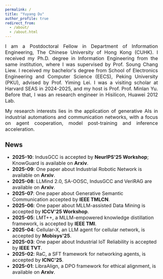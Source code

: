 ```yaml
---
permalink: /
title: "Yuyang Du"
author_profile: true
redirect_from: 
  - /about/
  - /about.html
---
```


<style>
a {
    text-decoration: none !important;
}
</style>

<p style="text-align: justify;"><font size=3> I am a Postdoctoral Fellow in Department of Information Engineering, <a href="https://www.cuhk.edu.hk/english/index.html">The Chinese University of Hong Kong</a> (CUHK). I received my Ph.D. degree in Information Engineering from the same institution, where I was supervised by Prof. <a href="https://www.ie.cuhk.edu.hk/faculty/LIEW-Soung-Chang/">Soung Chang Liew</a>. I received my bachelor's degree from School of Electronics Engineering and Computer Science (EECS), <a href="https://www.pku.edu.cn/">Peking University</a> (PKU), advised by Prof. <a href="https://ele.pku.edu.cn/dzxxen/info/1023/1115.htm">Yiming Lei</a>. I was a visiting scholar at <a href="https://seas.harvard.edu/">Harvard SEAS</a> in 2024-2025, and my host is Prof. Prof. <a href="http://minlanyu.seas.harvard.edu/">Minlan Yu</a>. Before that, I was an research engineer in <a href="https://www.hisilicon.com/en">Hisilicon, Huawei 2012 Lab</a>.</font></p>

<p style="text-align: justify;"><font size=3>My research interests lies in the application of generative AIs in industrial automations and communication networks, with a focus on agent cooperation, model post-training and inference acceleration.</font></p>

News <font size=3></font>
------
* <font size=3><b>2025-10</b>: <a href="https://arxiv.org/abs/2509.01199"> IndusGCC</a> is accepted by <b>NeurIPS'25 Workshop</b>; <a href="https://arxiv.org/abs/2509.24816">KnowGuard</a> is available on <b>Arxiv</b>.</font>
* <font size=3><b>2025-09</b>: One paper about <a href="https://arxiv.org/abs/2509.06119">Industrial Robotic Network</a> is available on <b>Arxiv</b>.</font>
* <font size=3><b>2025-08</b>: <a href="https://arxiv.org/abs/2508.13920"> LLMind 2.0</a>, <a href="https://arxiv.org/abs/2509.07436"> SA-OOSC</a>, <a href="https://arxiv.org/abs/2509.01199"> IndusGCC</a> and <a href="https://arxiv.org/abs/2507.15664"> VeriRAG</a> are available on <b>Arxiv</b>.</font>
* <font size=3><b>2025-07</b>: One paper about <a href="https://ieeexplore.ieee.org/document/11113346/">Generative Semantic Communication</a> accepted by <b>IEEE TMLCN</b>.</font>
* <font size=3><b>2025-06</b>: One paper about <a href="https://openreview.net/forum?id=H57HtksYpC">MLLM-assisted Data Mining</a> is accepted by <b>ICCV'25 Workshop</b>.</font>
* <font size=3><b>2025-05</b>: <a href="https://ieeexplore.ieee.org/document/11045720">LMT++</a>, a MLLM-empowered knowledge distillation framework, is accepted by <b>IEEE TMI</b>.</font>
* <font size=3><b>2025-04</b>: <a href="https://arxiv.org/abs/2504.13190">Cellular-X</a>, an LLM agent for cellular network, is accepted by <b>Mobisys'25</b>.</font>
* <font size=3><b>2025-03</b>: One paper about <a href="https://ieeexplore.ieee.org/document/10902223">Industrial IoT Reliability</a> is accepted by <b>IEEE TVT</b>.</font>
* <font size=3><b>2025-02</b>: <a href="https://ieeexplore.ieee.org/abstract/document/10993716">RaC</a>, a SFT framework for networking agents, is accepted by <b>ICNC'25</b>.</font>
* <font size=3><b>2025-01</b>: <a href="https://arxiv.org/abs/2501.13952">LibraAlign</a>, a DPO framework for ethical alignment, is available on <b>Arxiv</b>.</font>
